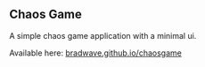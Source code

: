 ## Chaos Game

A simple chaos game application with a minimal ui.

Available here: [bradwave.github.io/chaosgame](https://bradwave.github.io/chaosgame)


